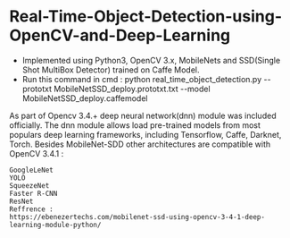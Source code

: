# Real-Time-Object-Detection-using-OpenCV-and-Deep-Learning
- Implemented using Python3, OpenCV 3.x, MobileNets and SSD(Single Shot MultiBox Detector) trained on Caffe Model. 
- Run this command in cmd : python real_time_object_detection.py --prototxt MobileNetSSD_deploy.prototxt.txt --model MobileNetSSD_deploy.caffemodel

As part of Opencv 3.4.+ deep neural network(dnn) module was included officially. The dnn module allows load pre-trained models from most populars deep learning frameworks, including Tensorflow, Caffe, Darknet, Torch. Besides MobileNet-SDD other architectures are compatible with OpenCV 3.4.1 :

    GoogleLeNet
    YOLO
    SqueezeNet
    Faster R-CNN
    ResNet
    Reffrence :
    https://ebenezertechs.com/mobilenet-ssd-using-opencv-3-4-1-deep-learning-module-python/
